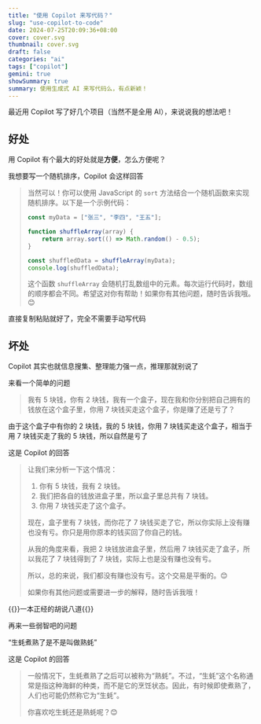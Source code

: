 ```yaml
---
title: "使用 Copilot 来写代码？"
slug: "use-copilot-to-code"
date: 2024-07-25T20:09:36+08:00
cover: cover.svg
thumbnail: cover.svg
draft: false
categories: "ai"
tags: ["copilot"]
gemini: true
showSummary: true
summary: 使用生成式 AI 来写代码么，有点新颖！
---
```


最近用 Copilot 写了好几个项目（当然不是全用 AI），来说说我的想法吧！

## 好处

用 Copilot 有个最大的好处就是**方便**，怎么方便呢？

我想要写一个随机排序，Copilot 会这样回答

> 当然可以！你可以使用 JavaScript 的 `sort` 方法结合一个随机函数来实现随机排序。以下是一个示例代码：
>
> ```javascript
> const myData = ["张三", "李四", "王五"];
> 
> function shuffleArray(array) {
>     return array.sort(() => Math.random() - 0.5);
> }
> 
> const shuffledData = shuffleArray(myData);
> console.log(shuffledData);
> ```
>
> 这个函数 `shuffleArray` 会随机打乱数组中的元素。每次运行代码时，数组的顺序都会不同。希望这对你有帮助！如果你有其他问题，随时告诉我哦。😊

直接复制粘贴就好了，完全不需要手动写代码

## 坏处

Copilot 其实也就信息搜集、整理能力强一点，推理那就别说了

来看一个简单的问题

> 我有 5 块钱，你有 2 块钱，我有一个盒子，现在我和你分别把自己拥有的钱放在这个盒子里，你用 7 块钱买走这个盒子，你是赚了还是亏了？

由于这个盒子中有你的 2 块钱，我的 5 块钱，你用 7 块钱买走这个盒子，相当于用 7 块钱买走了我的 5 块钱，所以自然是亏了

这是 Copilot 的回答

> 让我们来分析一下这个情况：
>
> 1. 你有 5 块钱，我有 2 块钱。
> 2. 我们把各自的钱放进盒子里，所以盒子里总共有 7 块钱。
> 3. 你用 7 块钱买走了这个盒子。
>
> 现在，盒子里有 7 块钱，而你花了 7 块钱买走了它，所以你实际上没有赚也没有亏。你只是用你原本的钱买回了你自己的钱。
>
> 从我的角度来看，我把 2 块钱放进盒子里，然后用 7 块钱买走了盒子，所以我花了 7 块钱得到了 7 块钱，实际上也是没有赚也没有亏。
>
> 所以，总的来说，我们都没有赚也没有亏。这个交易是平衡的。😊
>
> 如果你有其他问题或需要进一步的解释，随时告诉我哦！

{{<heimu>}}一本正经的胡说八道{{</heimu>}}

再来一些弱智吧的问题

“生蚝煮熟了是不是叫做熟蚝”

这是 Copilot 的回答

> 一般情况下，生蚝煮熟了之后可以被称为“熟蚝”。不过，“生蚝”这个名称通常是指这种海鲜的种类，而不是它的烹饪状态。因此，有时候即使煮熟了，人们也可能仍然称它为“生蚝”。
>
> 你喜欢吃生蚝还是熟蚝呢？😊
